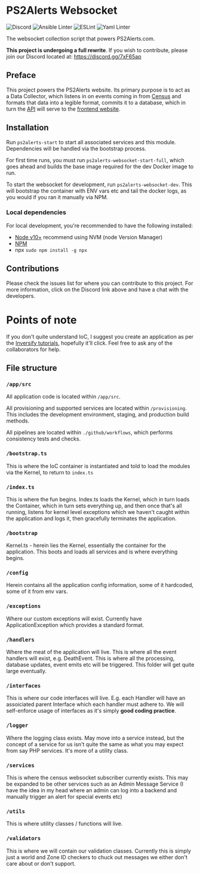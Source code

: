 # PS2Alerts Websocket

![Discord](https://img.shields.io/discord/708061542649954315?label=Discord) ![Ansible Linter](https://github.com/ps2alerts/websocket/workflows/Ansible%20Linter/badge.svg) ![ESLint](https://github.com/ps2alerts/websocket/workflows/ESLint/badge.svg) ![Yaml Linter](https://github.com/ps2alerts/websocket/workflows/Yaml%20Linter/badge.svg)

The websocket collection script that powers PS2Alerts.com.

**This project is undergoing a full rewrite**. If you wish to contribute, please join our Discord located at: https://discord.gg/7xF65ap

## Preface

This project powers the PS2Alerts website. Its primary purpose is to act as a Data Collector, which listens in on events coming in from [Census](https://census.daybreakgames.com) and formats that data into a legible format, commits it to a database, which in turn the [API](https://github.com/PS2Alerts/api) will serve to the [frontend website](https://github.com/PS2Alerts/website).

## Installation

Run `ps2alerts-start` to start all associated services and this module. Dependencies will be handled via the bootstrap process.

For first time runs, you must run `ps2alerts-websocket-start-full`, which goes ahead and builds the base image required for the dev Docker image to run.

To start the websocket for development, run `ps2alerts-websocket-dev`. This will bootstrap the container with ENV vars etc and tail the docker logs, as you would if you ran it manually via NPM.

### Local dependencies

For local development, you're recommended to have the following installed:

* [Node v10+](https://nodejs.org/en/download) recommend using NVM (node Version Manager)
* [NPM](https://www.npmjs.com/get-npm)
* npx `sudo npm install -g npx`

## Contributions

Please check the issues list for where you can contribute to this project. For more information, click on the Discord link above and have a chat with the developers.

# **Points of note**

If you don't quite understand IoC, I suggest you create an application as per the [Inversify tutorials](https://github.com/inversify/inversify-basic-example), hopefully it'll click. Feel free to ask any of the collaborators for help.

## File structure 

### `/app/src`

All application code is located within `/app/src`.

All provisioning and supported services are located within `/provisioning`. This includes the development environment, staging, and production build methods.

All pipelines are located within `./github/workflows`, which performs consistency tests and checks.

### `/bootstrap.ts`

This is where the IoC container is instantiated and told to load the modules via the Kernel, to return to `index.ts`

### `/index.ts`

This is where the fun begins. Index.ts loads the Kernel, which in turn loads the Container, which in turn sets everything up, and then once that's all running, listens for kernel level exceptions which we haven't caught within the application and logs it, then gracefully terminates the application.

### `/bootstrap`

Kernel.ts - herein lies the Kernel, essentially the container for the application. This boots and loads all services and is where everything begins.

### `/config`

Herein contains all the application config information, some of it hardcoded, some of it from env vars.

### `/exceptions `

Where our custom exceptions will exist. Currently have ApplicationException which provides a standard format.

### `/handlers`

Where the meat of the application will live. This is where all the event handlers will exist, e.g. DeathEvent. This is where all the processing, database updates, event emits etc will be triggered. This folder will get quite large eventually.

### `/interfaces`

This is where our code interfaces will live. E.g. each Handler will have an assoiciated parent Interface which each handler must adhere to. We will self-enforce usage of interfaces as it's simply **good coding practice**.

### `/logger`

Where the logging class exists. May move into a service instead, but the concept of a service for us isn't quite the same as what you may expect from say PHP services. It's more of a utility class.

### `/services`

This is where the census websocket subscriber currently exists. This may be expanded to be other services such as an Admin Message Service (I have the idea in my head where an admin can log into a backend and manually trigger an alert for special events etc)

### `/utils`

This is where utility classes / functions will live.

### `/validators`

This is where we will contain our validation classes. Currently this is simply just a world and Zone ID checkers to chuck out messages we either don't care about or don't support.
